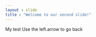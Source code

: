 ```yaml
---
layout : slide
title : "Welcome to our second slide!"
---
```

My  test
Use the left.arrow to go back
